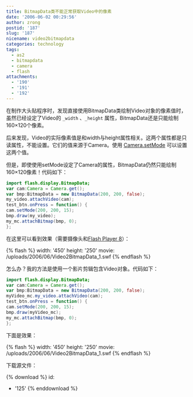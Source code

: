 ```yaml
---
title: BitmapData类不能正常获取Video中的像素
date: '2006-06-02 00:29:56'
author: zrong
postid: '187'
slug: '187'
nicename: video2bitmapdata
categories: technology
tags:
  - as2
  - bitmapdata
  - camera
  - flash
attachments:
  - '190'
  - '191'
  - '192'
---
```


在制作大头贴程序时，发现直接使用BitmapData类绘制Video对象的像素值时，虽然已经设定了Video的 `_width` 、`_height` 属性，BitmapData还是只能绘制160×120个像素。

后来发现，Video的实际像素值是和width与height属性相关。这两个属性都是只读属性，不能设置。它们的值来源于Camera。使用 [Camera.setMode](https://blog.zengrong.net/post/188.html) 可以设置这两个值。

但是，即使使用setMode设定了Camera的属性，BitmapData仍然只能绘制160×120像素！代码如下：<!--more-->

``` ActionScript
import flash.display.BitmapData;
var cam:Camera = Camera.get();
var bmp:BitmapData = new BitmapData(200, 200, false);
my_video.attachVideo(cam);
test_btn.onPress = function() {
cam.setMode(200, 200, 15);
bmp.draw(my_video);
my_mc.attachBitmap(bmp, 0);
};
```

在这里可以看到效果（需要摄像头和[Flash Player 8](http://www.adobe.com/go/getflashplayer)）：  

{% flash %}
width: '450'
height: '250'
movie: /uploads/2006/06/Video2BitmapData_1.swf
{% endflash %}

怎么办？我的方法是使用一个影片剪辑包含Video对象。代码如下：

``` ActionScript
import flash.display.BitmapData;
var cam:Camera = Camera.get();
var bmp:BitmapData = new BitmapData(200, 200, false);
myVideo_mc.my_video.attachVideo(cam);
test_btn.onPress = function() {
cam.setMode(200, 200, 15);
bmp.draw(myVideo_mc);
my_mc.attachBitmap(bmp, 0);
};
```

下面是效果：  

{% flash %}
width: '450'
height: '250'
movie: /uploads/2006/06/Video2BitmapData_1.swf
{% endflash %}

下载源文件：

{% download %}
id:
  - '125'
{% enddownload %}
